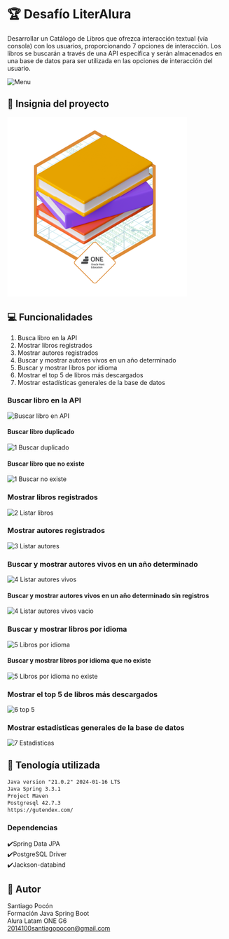 # :trophy: **Desafío LiterAlura**

Desarrollar un Catálogo de Libros que ofrezca interacción textual (vía consola) con los usuarios,
proporcionando 7 opciones de interacción.
Los libros se buscarán a través de una API específica y serán almacenados en una base de datos para ser
utilizada en las opciones de interacción del usuario.

![Menu](https://github.com/santiagopocon/LiterAlura/assets/156986536/af54e567-7c11-41ff-8c7a-05278110d6c8)

## 👑 **Insignia del proyecto**
![badge literalura.png](imagenes%2Fbadge%20literalura.png)

## :computer: **Funcionalidades**
1. Busca libro en la API
2. Mostrar libros registrados
3. Mostrar autores registrados
4. Buscar y mostrar autores vivos en un año determinado
5. Buscar y mostrar libros por idioma
6. Mostrar el top 5 de libros más descargados
7. Mostrar estadísticas generales de la base de datos

### Buscar libro en la API
![Buscar libro en API](https://github.com/santiagopocon/LiterAlura/assets/156986536/bdba5315-9730-45ef-a747-cc1311a09e57)

#### Buscar libro duplicado
![1 Buscar duplicado](https://github.com/santiagopocon/LiterAlura/assets/156986536/a31e6dbf-5d75-462c-83e1-4bab77becaba)

#### Buscar libro que no existe
![1 Buscar no existe](https://github.com/santiagopocon/LiterAlura/assets/156986536/ea2caeef-92a0-44a1-9f70-5063296a509c)

### Mostrar libros registrados
![2 Listar libros](https://github.com/santiagopocon/LiterAlura/assets/156986536/7060ae8e-6a88-4409-9330-8a05cbad144c)

### Mostrar autores registrados
![3 Listar autores](https://github.com/santiagopocon/LiterAlura/assets/156986536/26529efc-10f2-4239-b1d1-7950d87647db)

### Buscar y mostrar autores vivos en un año determinado
![4 Listar autores vivos](https://github.com/santiagopocon/LiterAlura/assets/156986536/017fd8ab-5843-4029-b4bc-4f52980f1728)

#### Buscar y mostrar autores vivos en un año determinado sin registros
![4 Listar autores vivos vacio](https://github.com/santiagopocon/LiterAlura/assets/156986536/7c3d05cd-b234-4ece-9139-c314cd759ef3)

### Buscar y mostrar libros por idioma
![5 Libros por idioma](https://github.com/santiagopocon/LiterAlura/assets/156986536/2c439bea-ec81-453b-8386-ae34ef1f2f3e)

#### Buscar y mostrar libros por idioma que no existe
![5 Libros por idioma no existe](https://github.com/santiagopocon/LiterAlura/assets/156986536/cab86b46-da55-49ec-85fa-8bb6764f2382)

### Mostrar el top 5 de libros más descargados
![6 top 5](https://github.com/santiagopocon/LiterAlura/assets/156986536/f0dec57b-1acd-462c-a1fc-dab71aff635e)

### Mostrar estadísticas generales de la base de datos
![7 Estadisticas](https://github.com/santiagopocon/LiterAlura/assets/156986536/eaffbd3e-6b84-49ca-b664-e8183d090be4)

## :wrench: **Tenología utilizada**
```
Java version "21.0.2" 2024-01-16 LTS
Java Spring 3.3.1
Project Maven
Postgresql 42.7.3
https://gutendex.com/
```
### **Dependencias**

✔️Spring Data JPA  
✔️PostgreSQL Driver  
✔️Jackson-databind

## 📝 **Autor**
Santiago Pocón  
Formación Java Spring Boot  
Alura Latam ONE G6  
2014100santiagopocon@gmail.com
